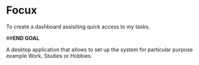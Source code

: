 # Focux
To create a dashboard assisiting quick access to my tasks.

##**END GOAL** 

A desktop application that allows to set up the system for particular purpose example Work, Studies or Hobbies.
